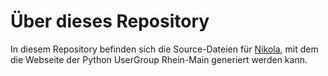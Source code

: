 # Über dieses Repository

In diesem Repository befinden sich die Source-Dateien für [Nikola][1], mit dem die
Webseite der Python UserGroup Rhein-Main generiert werden kann.

[1]: http://getnikola.com

